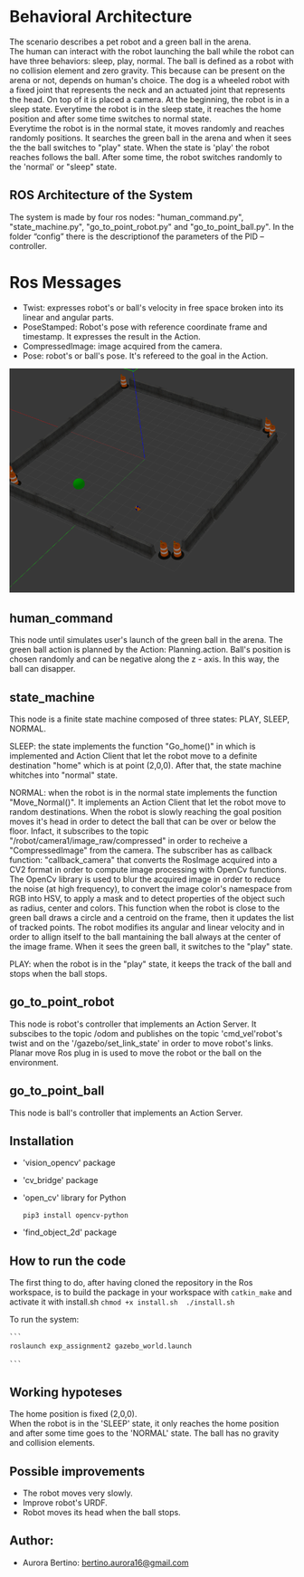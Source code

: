 # Behavioral Architecture
The scenario describes a pet robot and a green ball in the arena.  
The human can interact with the robot launching the ball while the robot can have three behaviors: sleep, play, normal.
The ball is defined as a robot with no collision element and zero gravity. This because can be present on the arena or not, depends on human's choice. 
The dog is a wheeled robot with a fixed joint that represents the neck and an actuated joint that represents the head. On top of it is placed a camera. 
At the beginning, the robot is in a sleep state. Everytime the robot is in the sleep state, it reaches the home position and after some time switches to normal state.   
Everytime the robot is in the normal state, it moves randomly and reaches randomly positions. It searches the green ball in the arena and when it sees the the ball switches to "play" state. 
When the state is 'play' the robot reaches follows the ball. After some time, the robot switches randomly to the 'normal' or "sleep" state.  


## ROS Architecture of the System
The system is made by four ros nodes: "human_command.py", "state_machine.py", "go_to_point_robot.py" and "go_to_point_ball.py". 
In the folder “config” there is the descriptionof the parameters of the PID – controller. 

# Ros Messages 

- Twist: expresses robot's or ball's velocity in free space broken into its linear and angular parts.
-  PoseStamped: Robot's pose with reference coordinate frame and timestamp. It expresses the result in the      Action. 
- CompressedImage: image acquired from the camera. 
- Pose: robot's or ball's pose. It's refereed to the goal in the Action. 


<p align="center"> 
<img src=https://github.com/au1698/exp_assignment2/blob/main/exp_assignment2/Images/arena.png raw=true">
</p>

## human_command
This node until simulates user's launch of the green ball in the arena. 
The green ball action is planned by the Action: Planning.action. 
Ball's position is chosen randomly and can be negative along the z - axis. In this way, the ball can disapper.

## state_machine
This node is a finite state machine composed of three states: PLAY, SLEEP, NORMAL.

SLEEP: the state implements the function "Go_home()" in which is implemented and Action Client that let the robot move to a definite destination "home" which is at point (2,0,0). 
After that, the state machine whitches into "normal" state.   

NORMAL: when the robot is in the normal state implements the function "Move_Normal()". 
It implements an Action Client that let the robot move to random destinations. 
When the robot is slowly reaching the goal position moves it's head in order to detect the ball that can be over or below the floor. Infact, it subscribes to the topic "/robot/camera1/image_raw/compressed" in order to recheive a "CompressedImage" from the camera. 
The subscriber has as callback function: "callback_camera" that converts the RosImage acquired into a CV2 format in order to compute image processing with OpenCv functions. 
The OpenCv library is used to blur the acquired image in order to reduce the noise (at high frequency), to convert the image color's namespace from RGB into HSV, to apply a mask and to detect properties of the object such as radius, center and colors. 
This function when the robot is close to the green ball draws a circle and a centroid on the frame, then it updates the list of tracked points. The robot modifies its angular and linear velocity and in order to allign itself to the ball mantaining the ball always at the center of the image frame.
When it sees the green ball, it switches to the "play" state. 

PLAY: when the robot is in the "play" state, it keeps the track of the ball and stops when the ball stops.    

## go_to_point_robot
This node is robot's controller that implements an Action Server. It subscibes to the topic /odom and publishes on the topic 'cmd_vel'robot's twist and on the '/gazebo/set_link_state' in order to move robot's links. Planar move Ros plug in is used to move the robot or the ball  on the environment.  

## go_to_point_ball 
This node is ball's controller that implements an Action Server.

## Installation
- 'vision_opencv' package 
- 'cv_bridge' package
- 'open_cv' library for Python 
  ```
  pip3 install opencv-python 
  ```

- 'find_object_2d' package

## How to run the code
The first thing to do, after having cloned the repository in the Ros workspace, is to build the package in your workspace with
    ```
    catkin_make
    ```
and activate it with install.sh
    ```
    chmod +x install.sh 
    ./install.sh
    ```

To run the system:
    
    ```
    roslaunch exp_assignment2 gazebo_world.launch
    
    ```


## Working hypoteses
The home position is fixed (2,0,0).  
When the robot is in the 'SLEEP' state, it only reaches the home position and after some time goes to the 'NORMAL' state. 
The ball has no gravity and collision elements. 

## Possible improvements
- The robot moves very slowly.
- Improve robot's URDF.   
- Robot moves its head when the ball stops. 

## Author: 

* Aurora Bertino: bertino.aurora16@gmail.com
